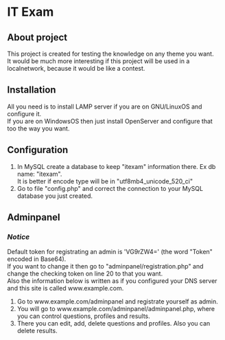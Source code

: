 <h1>IT Exam</h1>

<h2>About project</h2>
<p>This project is created for testing the knowledge on any theme you want.<br>
It would be much more interesting if this project will be used in a localnetwork, because it would be like a contest.</p>

<h2>Installation</h2>
<p>All you need is to install LAMP server if you are on GNU/LinuxOS and configure it.<br>
If you are on WindowsOS then just install OpenServer and configure that too the way you want.</p>

<h2>Configuration</h2>
<ol>
<li>In MySQL create a database to keep "itexam" information there. Ex db name: "itexam".<br>
It is better if encode type will be in "utf8mb4_unicode_520_ci"</li>
<li>Go to file "config.php" and correct the connection to your MySQL database you just created.<br>
</ol>

<h2>Adminpanel</h2>
<h3><b><i>Notice</i></B></h3>
<p>Default token for registrating an admin is 'VG9rZW4=' (the word "Token" encoded in Base64).<br>
If you want to change it then go to "adminpanel/registration.php" and change the checking token on line 20 to that you want.<br>
Also the information below is written as if you configured your DNS server and this site is called www.example.com.</p>
<ol>
   <li>Go to www.example.com/adminpanel and registrate yourself as admin.</li>
   <li>You will go to www.example.com/adminpanel/adminpanel.php, where you can control questions, profiles and results.</li>
   <li>There you can edit, add, delete questions and profiles. Also you can delete results.</li>
</ol>
